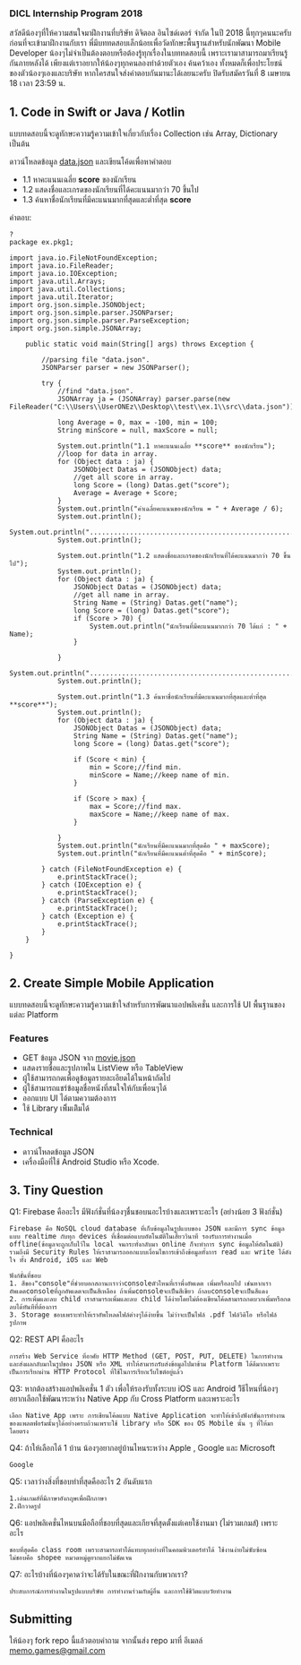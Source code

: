 ### DICL Internship Program 2018

สวัสดีน้องๆที่ให้ความสนใจมาฝึกงานที่บริษัท ดิจิตอล อินไซด์เดอร์ จำกัด ในปี 2018 นี้ทุกๆคนนะครับ ก่อนที่จะเข้ามาฝึกงานกับเรา พี่มีบททดสอบเล็กน้อยเพื่อวัดทักษะพื้นฐานสำหรับนักพัฒนา Mobile Developer น้องๆไม่จำเป็นต้องตอบหรือต้องรู้ทุกเรื่องในบททดสอบนี้ เพราะเรามาสามารถมาเรียนรู้กันภายหลังได้ เพียงแต่เราอยากให้น้องๆทุกคนลองทำด้วยตัวเอง ค้นคว้าเอง ทั้งหมดก็เพื่อประโยชน์ของตัวน้องๆเองและบริษัท หากใครสนใจส่งคำตอบกันมานะได้เลยนะครับ ปิดรับสมัครวันที่ 8 เมษายน 18 เวลา 23:59 น.

## 1. Code in Swift or Java / Kotlin
แบบทดสอบนี้จะดูทักษะความรู้ความเข้าใจเกี่ยวกับเรื่อง Collection เช่น Array, Dictionary เป็นต้น

ดาวน์โหลดข้อมูล [data.json](https://github.com/memogames/dicl-intern-18/blob/master/data.json) และเขียนโค้ดเพื่อหาคำตอบ
- 1.1 หาคะแนนเฉลี่ย **score** ของนักเรียน
- 1.2 แสดงชื่อและเกรดของนักเรียนที่ได้คะแนนมากว่า 70 ขึ้นไป
- 1.3 ค้นหาชื่อนักเรียนที่มีคะแนนมากที่สุดและต่ำที่สุด **score**

คำตอบ:
```
?
package ex.pkg1;

import java.io.FileNotFoundException;
import java.io.FileReader;
import java.io.IOException;
import java.util.Arrays;
import java.util.Collections;
import java.util.Iterator;
import org.json.simple.JSONObject;
import org.json.simple.parser.JSONParser;
import org.json.simple.parser.ParseException;
import org.json.simple.JSONArray;

    public static void main(String[] args) throws Exception {

        //parsing file "data.json".
        JSONParser parser = new JSONParser();

        try {
            //find "data.json".
            JSONArray ja = (JSONArray) parser.parse(new FileReader("C:\\Users\\UserONEz\\Desktop\\test\\ex.1\\src\\data.json"));

            long Average = 0, max = -100, min = 100;
            String minScore = null, maxScore = null;

            System.out.println("1.1 หาคะแนนเฉลี่ย **score** ของนักเรียน");
            //loop for data in array.
            for (Object data : ja) {
                JSONObject Datas = (JSONObject) data;
                //get all score in array.
                long Score = (long) Datas.get("score");
                Average = Average + Score;
            }
            System.out.println("ค่าเฉลี่ยคะแนนของนักเรียน = " + Average / 6);
            System.out.println();
            System.out.println(".......................................................");
            System.out.println();

            System.out.println("1.2 แสดงชื่อและเกรดของนักเรียนที่ได้คะแนนมากว่า 70 ขึ้นไป");
            System.out.println();
            for (Object data : ja) {
                JSONObject Datas = (JSONObject) data;
                //get all name in array.
                String Name = (String) Datas.get("name");
                long Score = (long) Datas.get("score");
                if (Score > 70) {
                    System.out.println("นักเรียนที่มีคะแนนมากกว่า 70 ได้แก่ : " + Name);
                }

            }
            System.out.println("......................................................");
            System.out.println();

            System.out.println("1.3 ค้นหาชื่อนักเรียนที่มีคะแนนมากที่สุดและต่ำที่สุด **score**");
            System.out.println();
            for (Object data : ja) {
                JSONObject Datas = (JSONObject) data;
                String Name = (String) Datas.get("name");
                long Score = (long) Datas.get("score");

                if (Score < min) {
                    min = Score;//find min.
                    minScore = Name;//keep name of min.
                }

                if (Score > max) {
                    max = Score;//find max.
                    maxScore = Name;//keep name of max.
                }

            }
            System.out.println("นักเรียนที่มีคะแนนมากที่สุดคือ " + maxScore);
            System.out.println("นักเรียนที่มีคะแนนต่ำที่สุดคือ " + minScore);

        } catch (FileNotFoundException e) {
            e.printStackTrace();
        } catch (IOException e) {
            e.printStackTrace();
        } catch (ParseException e) {
            e.printStackTrace();
        } catch (Exception e) {
            e.printStackTrace();
        }
    }

}

```

## 2. Create Simple Mobile Application

แบบทดสอบนี้จะดูทักษะความรู้ความเข้าใจสำหรับการพัฒนาแอปพลิเคชั่น และการใช้ UI พื้นฐานของแต่ละ Platform

### Features
- GET ข้อมูล JSON จาก [movie.json](https://github.com/memogames/dicl-intern-18/blob/master/movie.json)
- แสดงรายชื่อและรูปภาพใน ListView หรือ TableView
- ผู้ใช้สามารถกดเพื่อดูข้อมูลรายละเอียดได้ในหน้าถัดไป
- ผู้ใช้สามารถแชร์ข้อมูลชื่อหนังที่สนใจให้กับเพื่อนๆได้
- ออกแบบ UI ได้ตามความต้องการ
- ใช้ Library เพิิ่มเติิมได้

### Technical
- ดาวน์โหลดข้อมูล JSON
- เครื่องมือที่ใช้ Android Studio หรือ Xcode.

## 3. Tiny Question

Q1: Firebase คืออะไร มีฟังก์ชั่นที่น้องๆชื่นชอบนอะไรบ้างและเพราะอะไร (อย่างน้อย 3 ฟังก์ชั่น)

```
Firebase คือ NoSQL cloud database ที่เก็บข้อมูลในรูปแบบของ JSON และมีการ sync ข้อมูลแบบ realtime กับทุก devices ที่เชื่อมต่อแบบอัตโนมัติในเสี้ยววินาที รองรับการทำงานเมื่อ offline(ข้อมูลจะถูกเก็บไว้ใน local จนกระทั่งกลับมา online ก็จะทำการ sync ข้อมูลให้อัตโนมัติ) รวมถึงมี Security Rules ให้เราสามารถออกแบบเงื่อนไขการเข้าถึงข้อมูลทั้งการ read และ write ได้ดังใจ ทั้ง Android, iOS และ Web

ฟังก์ชั่นที่ชอบ
1. สีของ"console"ที่ช่วยบอกสถานะเราว่าconsoleตัวไหนที่เราพึ่งอัพเดต เพิ่มหรือลบไป เช่นหากเราอัพเดตconsoleที่ถูกอัพเดตจะเป็นสีเหลือง ถ้าเพิ่มconsoleจะเป็นสีเขียว ถ้าลบconsoleจะเป็นสีแดง
2. การเพิ่มและลบ child เราสามารถเพิ่มและลบ child ได้ง่ายโดยไม่ต้องเขียนโค้ดสามารถกดบวกเพิ่มหรือกดลบได้ทันทีที่ต้องการ
3. Storage ชอบเพราะทำให้เราอัพโหลดไฟล์ต่างๆได้ง่ายขึ้น ไม่ว่าจะเป็นไฟล์ .pdf ไฟล์วิดิโอ หรือไฟล์รูปภาพ
```

Q2: REST API คืออะไร

```
การสร้าง Web Service ที่อาศัย HTTP Method (GET, POST, PUT, DELETE) ในการทำงาน และส่งผลกลับมาในรูปของ JSON หรือ XML ทำให้สามารถรับส่งข้อมูลไปมาข้าม Platform ได้ดีมากเพราะเป็นการเรียกผ่าน HTTP Protocol ที่ใช้ในการเรียกเว็บไซต์อยู่แล้ว
```

Q3: หากต้องสร้างแอปพลิเคชั่น 1 ตัว เพื่อให้รองรับทั้งระบบ iOS และ Android วิิธีไหนที่น้องๆอยากเลือกใช้พัฒนาระหว่าง Native App กับ Cross Platform และเพราะอะไร 

```
เลือก Native App เพราะ การเขียนโค้ดแบบ Native Application จะทำให้เข้าถึงฟังก์ชั่นการทำงานของแพลตฟอร์มนั้นๆได้อย่างครบถ้วนเพราะใช้ library หรือ SDK ของ OS Mobile นั้น ๆ ที่ให้มาโดยตรง
```

Q4: ถ้าให้เลือกได้ 1 บ้าน น้องๆอยากอยู่บ้านไหนระหว่าง Apple , Google และ Microsoft

```
Google
```

Q5: เวลาว่างสิ่งที่ชอบทำที่สุดคืออะไร 2 อันดับแรก

```
1.เล่นเกมส์ที่มีภาษาอังกฤษเพื่อฝึกภาษา
2.ฝึกวาดรูป
```

Q6: แอปพลิเคชั่นไหนบนมือถือที่ชอบที่สุดและเกียจที่สุดตั้งแต่เคยใช้งานมา (ไม่รวมเกมส์) เพราะอะไร

```
ชอบที่สุดคือ class room เพราะสามารถทำได้แทบทุกอย่างที่ในคอมพิวเตอร์ทำได้ ใช้งานง่ายไม่ซับซ้อน
ไม่ชอบคือ shopee หมวดหมู่ดูยากแยกไม่ชัดเจน
```

Q7: อะไรบ้างที่น้องๆคาดว่าจะได้รับในขณะที่ฝึกงานกับพวกเรา?

```
ประสบการณ์การทำงานในรูปแบบบริษัท การทำงานร่วมกับผู้อื่น และการใช้ชีวิตแบบวัยทำงาน
```

## Submitting

ให้น้องๆ fork repo นี้แล้วตอบคำถาม จากนั้นส่ง repo มาที่ อีเมลล์ memo.games@gmail.com
